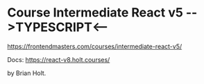 # Course Intermediate React v5 -->TYPESCRIPT<--


https://frontendmasters.com/courses/intermediate-react-v5/

Docs: https://react-v8.holt.courses/

by Brian Holt.
